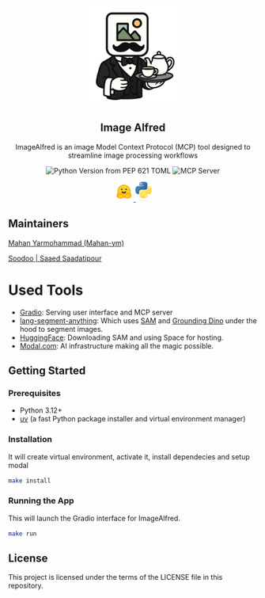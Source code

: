 <!-- ![Image Alfred](./src/assets/icons/ImageAlfredIcon.png) -->

<div align="center">
<img src="./src/assets/icons/ImageAlfredIcon.png" alt="ImageAlfred" width=200 height=200>

<h2>Image Alfred</h2>

ImageAlfred is an image Model Context Protocol (MCP) tool designed to streamline image processing workflows

<img alt="Python Version from PEP 621 TOML" src="https://img.shields.io/python/required-version-toml?tomlFilePath=https%3A%2F%2Fraw.githubusercontent.com%2Fmahan-ym%2FImageAlfred%2Fmain%2Fpyproject.toml">
<img src="https://badge.mcpx.dev?type=server" title="MCP Server"/>

<a href=https://huggingface.co> <img src="src/assets/icons/hf-logo.svg" alt="huggingface" height=40> </a>
<a href="https://www.python.org"><img src="src/assets/icons/python-logo-only.svg" alt="python" height=40></a>
<!-- <a href="https://www.gradio.app" heigh=40><img src="src/assets/icons/gradio-color.svg"></a> -->
</div>

<!-- It provides a user-friendly interface for interacting with image models, leveraging the power of Gradio for the frontend and Modal for scalable backend deployment. -->

<!-- ## Features
- Intuitive web interface for image processing
- Powered by Gradio for rapid prototyping and UI
- Scalable and serverless execution with Modal
- Easily extendable for custom image models and workflows -->

## Maintainers

[Mahan Yarmohammad (Mahan-ym)](https://www.mahan-ym.com/)

[Soodoo | Saaed Saadatipour](https://soodoo.me/)

# Used Tools

- [Gradio](https://www.gradio.app/): Serving user interface and MCP server
- [lang-segment-anything](https://github.com/luca-medeiros/lang-segment-anything): Which uses [SAM](https://segment-anything.com/) and [Grounding Dino](https://github.com/IDEA-Research/GroundingDINO) under the hood to segment images.
- [HuggingFace](https://huggingface.co/): Downloading SAM and using Space for hosting.
- [Modal.com](https://modal.com/): AI infrastructure making all the magic possible.

## Getting Started

### Prerequisites

- Python 3.12+
- [uv](https://github.com/astral-sh/uv) (a fast Python package installer and virtual environment manager)

### Installation

It will create virtual environment, activate it, install dependecies and setup modal

```bash
make install
```

### Running the App

This will launch the Gradio interface for ImageAlfred.

```bash
make run
```

## License

This project is licensed under the terms of the LICENSE file in this repository.
